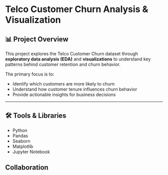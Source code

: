 # Telco Customer Churn Analysis & Visualization

## 📊 Project Overview
This project explores the Telco Customer Churn dataset through **exploratory data analysis (EDA)** and **visualizations** to understand key patterns behind customer retention and churn behavior.

The primary focus is to:
- Identify which customers are more likely to churn
- Understand how customer tenure influences churn behavior
- Provide actionable insights for business decisions

---

## 🛠️ Tools & Libraries
- Python
- Pandas
- Seaborn
- Matplotlib
- Jupyter Notebook

## Collaboration


